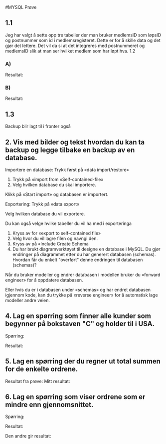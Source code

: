 #MYSQL Prøve



## 1.1

 

Jeg har valgt å sette opp tre tabeller der man bruker medlemsID som løpsID og postnummer som id i medlemsregisteret. Dette er for å skille data og det gjør det lettere. Det vil da si at det integreres med postnummeret og medlemsID slik at man ser hvilket medlem som har løpt hva. 
1.2
### A)
 
Resultat:
 
### B)
 
Resultat:
 
## 1.3
Backup blir lagt til i fronter også 
 
## 2. Vis med bilder og tekst hvordan du kan ta backup og legge tilbake en backup av en database.
Importere en database:
Trykk først på «data import/restore»
 
 
1.	Trykk på «import from «Self-contained-file»
2.	Velg hvilken database du skal importere.

Klikk på «Start import» og databasen er importert.
 

Exportering:
Trykk på «data export»
 
Velg hvilken database du vil exportere. 
 
Du kan også velge hvilke tabeller du vil ha med i exporteringa
 



 
1.	Kryss av for «export to self-contained file» 
2.	Velg hvor du vil lagre filen og navngi den. 
3.	Kryss av på «Include Create Schema
3. Du har brukt diagramverktøyet til designe en database i MySQL. Du gjør endringer på diagrammet etter du har generert databasen (schemas). 
Hvordan får du enkelt "overført" denne endringen til databasen (schemas)?

Når du bruker modeller og endrer databasen i modellen bruker du «forward engineer» for å oppdatere databasen.
 
Eller hvis du er i databasen under «schemas» og har endret databasen igjennom kode, kan du trykke på «reverse engineer» for å automatisk lage modeller andre veien. 
 

## 4. Lag en spørring som finner alle kunder som begynner på bokstaven "C" og holder til i USA. 
Spørring:
 
Resultat:
 

## 5. Lag en spørring der du regner ut total summen for de enkelte ordrene. 
 


Resultat fra prøve: 			Mitt resultat:
          		 

## 6. Lag en spørring som viser ordrene som er mindre enn gjennomsnittet. 


Spørring:
 
Resultat:
  
Den andre gir resultat: 
 
